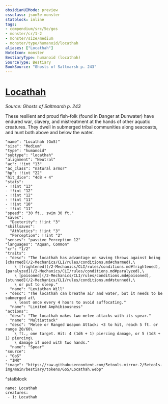 ```yaml
---
obsidianUIMode: preview
cssclass: json5e-monster
statblock: inline
tags:
- compendium/src/5e/gos
- monster/cr/1-2
- monster/size/medium
- monster/type/humanoid/locathah
aliases: ["Locathah"]
NoteIcon: monster
BestiaryType: humanoid (locathah)
SourceType: Bestiary
BookSource: "Ghosts of Saltmarsh p. 243"
---
```

# [Locathah](2-Mechanics/CLI/bestiary/humanoid/locathah-gos.md)
*Source: Ghosts of Saltmarsh p. 243*  

These resilient and proud fish-folk (found in Danger at Dunwater) have endured war, slavery, and mistreatment at the hands of other aquatic creatures. They dwell in submerged tribal communities along seacoasts, and hunt both above and below the water.

```statblock
"name": "Locathah (GoS)"
"size": "Medium"
"type": "humanoid"
"subtype": "locathah"
"alignment": "Neutral"
"ac": !!int "13"
"ac_class": "natural armor"
"hp": !!int "22"
"hit_dice": "4d8 + 4"
"stats":
- !!int "13"
- !!int "12"
- !!int "12"
- !!int "11"
- !!int "10"
- !!int "11"
"speed": "30 ft., swim 30 ft."
"saves":
  "Dexterity": !!int "3"
"skillsaves":
  "Athletics": !!int "3"
  "Perception": !!int "2"
"senses": "passive Perception 12"
"languages": "Aquan, Common"
"cr": "1/2"
"traits":
- "desc": "The locathah has advantage on saving throws against being [charmed](/2-Mechanics/CLI/rules/conditions.md#charmed),\
    \ [frightened](/2-Mechanics/CLI/rules/conditions.md#frightened), [paralyzed](/2-Mechanics/CLI/rules/conditions.md#paralyzed),\
    \ [poisoned](/2-Mechanics/CLI/rules/conditions.md#poisoned), [stunned](/2-Mechanics/CLI/rules/conditions.md#stunned),\
    \ or put to sleep."
  "name": "Leviathan Will"
- "desc": "The locathah can breathe air and water, but it needs to be submerged at\
    \ least once every 4 hours to avoid suffocating."
  "name": "Limited Amphibiousness"
"actions":
- "desc": "The locathah makes two melee attacks with its spear."
  "name": "Multiattack"
- "desc": "Melee or Ranged Weapon Attack: +3 to hit, reach 5 ft. or range 20/60\
    \ ft., one target. Hit: 4 (1d6 + 1) piercing damage, or 5 (1d8 + 1) piercing\
    \ damage if used with two hands."
  "name": "Spear"
"source":
- "GoS"
- "IMR"
"image": "https://raw.githubusercontent.com/5etools-mirror-2/5etools-img/main/bestiary/tokens/GoS/Locathah.webp"
```
^statblock

```encounter-table
name: Locathah
creatures:
 - 1: Locathah
```